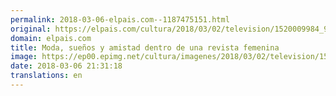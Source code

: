 ```yaml
---
permalink: 2018-03-06-elpais.com--1187475151.html
original: https://elpais.com/cultura/2018/03/02/television/1520009984_904278.html#?ref=rss&format=simple&link=link
domain: elpais.com
title: Moda, sueños y amistad dentro de una revista femenina
image: https://ep00.epimg.net/cultura/imagenes/2018/03/02/television/1520009984_904278_1520010808_rrss_normal.jpg
date: 2018-03-06 21:31:18
translations: en
---
```


